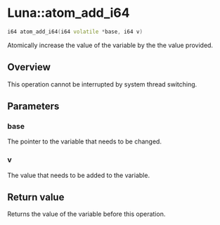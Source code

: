 # Luna::atom_add_i64

```c++
i64 atom_add_i64(i64 volatile *base, i64 v)
```

Atomically increase the value of the variable by the the value provided. 

## Overview
This operation cannot be interrupted by system thread switching. 

## Parameters
### base
The pointer to the variable that needs to be changed. 

### v
The value that needs to be added to the variable. 

## Return value
Returns the value of the variable before this operation. 

